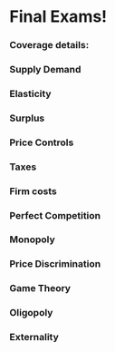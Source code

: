 # Final Exams! 

### Coverage details:





### Supply Demand
### Elasticity
### Surplus
### Price Controls
### Taxes
### Firm costs 
### Perfect Competition
### Monopoly
### Price Discrimination
### Game Theory
### Oligopoly
### Externality